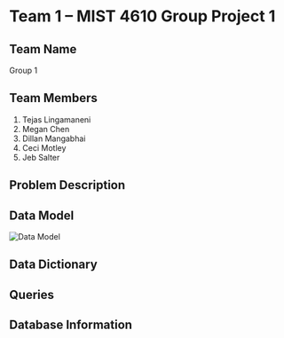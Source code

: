 # Team 1 – MIST 4610 Group Project 1

## Team Name
Group 1

## Team Members
1. Tejas Lingamaneni
2. Megan Chen
3. Dillan Mangabhai
4. Ceci Motley
5. Jeb Salter

## Problem Description

## Data Model 
![Data Model](images/data_model.png)
## Data Dictionary 

## Queries 

## Database Information
 
